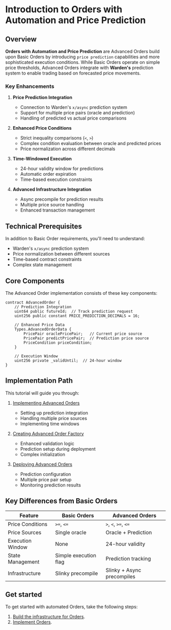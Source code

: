 ﻿---
sidebar_position: 1
---

# Introduction to Orders with Automation and Price Prediction

## Overview

**Orders with Automation and Price Prediction** are Advanced Orders build upon Basic Orders by introducing `price prediction` capabilities and more sophisticated execution conditions. While Basic Orders operate on simple price thresholds, Advanced Orders integrate with **Warden's** prediction system to enable trading based on forecasted price movements.

### Key Enhancements

1. **Price Prediction Integration**
   - Connection to Warden's `x/async` prediction system
   - Support for multiple price pairs (oracle and prediction)
   - Handling of predicted vs actual price comparisons

2. **Enhanced Price Conditions**
   - Strict inequality comparisons (`<`, `>`)
   - Complex condition evaluation between oracle and predicted prices
   - Price normalization across different decimals

3. **Time-Windowed Execution**
   - 24-hour validity window for predictions
   - Automatic order expiration
   - Time-based execution constraints

4. **Advanced Infrastructure Integration**
   - Async precompile for prediction results
   - Multiple price source handling
   - Enhanced transaction management

## Technical Prerequisites

In addition to Basic Order requirements, you'll need to understand:

- Warden's `x/async` prediction system
- Price normalization between different sources
- Time-based contract constraints
- Complex state management

## Core Components

The Advanced Order implementation consists of these key components:

```solidity
contract AdvancedOrder {
    // Prediction Integration
    uint64 public futureId;  // Track prediction request
    uint256 public constant PRICE_PREDICTION_DECIMALS = 16;
    
    // Enhanced Price Data
    Types.AdvancedOrderData {
        PricePair oraclePricePair;   // Current price source
        PricePair predictPricePair;  // Prediction price source
        PriceCondition priceCondition;
    }
    
    // Execution Window
    uint256 private _validUntil;  // 24-hour window
}
```

## Implementation Path

This tutorial will guide you through:

1. [Implementing Advanced Orders](/implement-orders.md)
   - Setting up prediction integration
   - Handling multiple price sources
   - Implementing time windows

2. [Creating Advanced Order Factory](/implement-the-creation-of-orders.md)
   - Enhanced validation logic
   - Prediction setup during deployment
   - Complex initialization

3. [Deploying Advanced Orders](/deploy-an-order.md)
   - Prediction configuration
   - Multiple price pair setup
   - Monitoring prediction results

## Key Differences from Basic Orders

| Feature | Basic Orders | Advanced Orders |
|---------|-------------|-----------------|
| Price Conditions | `>=`, `<=` | `>`, `<`, `>=`, `<=` |
| Price Sources | Single oracle | Oracle + Prediction |
| Execution Window | None | 24-hour validity |
| State Management | Simple execution flag | Prediction tracking |
| Infrastructure | Slinky precompile | Slinky + Async precompiles |

## Get started

To get started with automated Orders, take the following steps:

1. [Build the infrastructure for Orders](/category/build-the-infrastructure-for-orders).
2. [Implement Orders](implement-orders).
